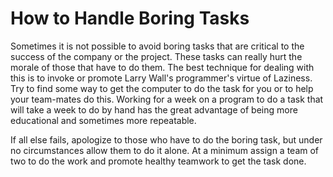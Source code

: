 # How to Handle Boring Tasks

Sometimes it is not possible to avoid boring tasks that are critical to the success of the company or the project. These tasks can really hurt the morale of those that have to do them. The best technique for dealing with this is to invoke or promote Larry Wall's programmer's virtue of Laziness. Try to find some way to get the computer to do the task for you or to help your team-mates do this. Working for a week on a program to do a task that will take a week to do by hand has the great advantage of being more educational and sometimes more repeatable.

If all else fails, apologize to those who have to do the boring task, but under no circumstances allow them to do it alone. At a minimum assign a team of two to do the work and promote healthy teamwork to get the task done.
